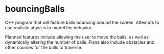 # bouncingBalls


C++ program that will feature balls bouncing around the screen. Attempts to use realistic physics to model the behavior.

Planned features include allowing the user to move the balls, as well as
dynamically altering the number of balls. Plans also include obstacles and other
courses for the balls to traverse.
